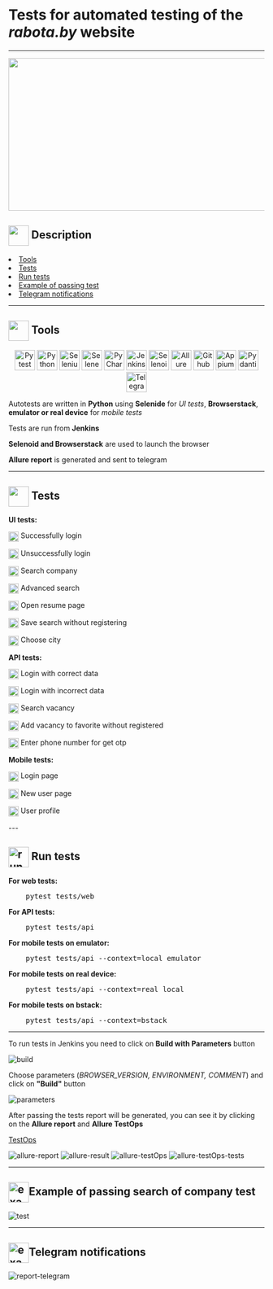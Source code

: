 <h1>Tests for automated testing of the <i>rabota.by</i> website</h1>

---

<p align="center">
    <img width="600" height="300" src="resources/main-page.png">
</p>

<h2><img width="40" align="center" src="resources/description.png"> Description</h2>
<li><a href="#tools">Tools</a></li>
<li><a href="#tests">Tests</a></li>
<li><a href="#run-tests">Run tests</a></li>
<li><a href="#test-example">Example of passing test</a></li>
<li><a href="#telegram-notification">Telegram notifications</a></li>

---

<h2 id="tools"><img width="40" align="center" src="resources/tools.png"> Tools</h2>
<div align="center">
    <img title="Pytest" width="40" src="resources/pytest.png">
    <img title="Python" width="40" src="resources/python.png">
    <img title="Selenium" width="40" src="resources/selenium.png">
    <img title="Selene" width="40" src="resources/selene.png">
    <img title="PyCharm" width="40" src="resources/pycharm.png">
    <img title="Jenkins" width="40" height="40" src="resources/jenkins.png">
    <img title="Selenoid" width="40" src="resources/selenoid.png">
    <img title="Allure" width="40" src="resources/allure.png">
    <img title="Github" width="40" src="resources/github.png">
    <img title="Appium" width="40" src="resources/appium.png">
    <img title="Pydantic" width="40" src="resources/pydantic.png">
    <img title="Telegram" width="40" src="resources/telegram.png">
</div>
<p>Autotests are written in <b>Python</b> using <b>Selenide</b> for <i>UI tests</i>, <b>Browserstack</b>, <b>emulator or real device</b> for <i>mobile tests</i></p>
<p>Tests are run from <b>Jenkins</b></p>
<p><b>Selenoid and Browserstack</b> are used to launch the browser</p>
<p><b>Allure report</b> is generated and sent to telegram</p>

---

<h2 id="tests"><img width="40" align="center" src="resources/tests.png"> Tests</h2>

<p><b>UI tests:</b></p>
<p><img width="20" align="center" src="resources/checkbox.png" alt="checkbox"> Successfully login</p>
<p><img width="20" align="center" src="resources/checkbox.png" alt="checkbox"> Unsuccessfully login</p>
<p><img width="20" align="center" src="resources/checkbox.png" alt="checkbox"> Search company</p>
<p><img width="20" align="center" src="resources/checkbox.png" alt="checkbox"> Advanced search</p>
<p><img width="20" align="center" src="resources/checkbox.png" alt="checkbox"> Open resume page</p>
<p><img width="20" align="center" src="resources/checkbox.png" alt="checkbox"> Save search without registering</p>
<p><img width="20" align="center" src="resources/checkbox.png" alt="checkbox"> Choose city</p>
<p><b>API tests:</b></p>
<p><img width="20" align="center" src="resources/checkbox.png" alt="checkbox"> Login with correct data</p>
<p><img width="20" align="center" src="resources/checkbox.png" alt="checkbox"> Login with incorrect data</p>
<p><img width="20" align="center" src="resources/checkbox.png" alt="checkbox"> Search vacancy</p>
<p><img width="20" align="center" src="resources/checkbox.png" alt="checkbox"> Add vacancy to favorite without registered</p>
<p><img width="20" align="center" src="resources/checkbox.png" alt="checkbox"> Enter phone number for get otp</p>
<p><b>Mobile tests:</b></p>
<p><img width="20" align="center" src="resources/checkbox.png" alt="checkbox"> Login page</p>
<p><img width="20" align="center" src="resources/checkbox.png" alt="checkbox"> New user page</p>
<p><img width="20" align="center" src="resources/checkbox.png" alt="checkbox"> User profile</p>
---

<h2 id="run-tests"><img width="40" align="center" src="resources/run-tests.png" alt="run"> Run tests</h2>
<p><b>For web tests:</b></p>
<pre>
    pytest tests/web
</pre>
<p><b>For API tests:</b></p>
<pre>
    pytest tests/api
</pre>
<p><b>For mobile tests on emulator:</b></p>
<pre>
    pytest tests/api --context=local_emulator
</pre>
<p><b>For mobile tests on real device:</b></p>
<pre>
    pytest tests/api --context=real_local
</pre>
<p><b>For mobile tests on bstack:</b></p>
<pre>
    pytest tests/api --context=bstack
</pre>


---

<p>To run tests in Jenkins you need to click on <b>Build with Parameters</b> button</p>
<img src="resources/build.png" alt="build">
<p>Сhoose parameters (<i>BROWSER_VERSION, ENVIRONMENT, COMMENT</i>) and click on <b>"Build"</b> button</p>
<img src="resources/parameters.png" alt="parameters">
<p>After passing the tests report will be generated, you can see it by clicking on the <b>Allure report</b> and <b>Allure TestOps</b></p>
<p><a href="https://allure.autotests.cloud/launch/39345">TestOps</a></p>
<img src="resources/allure-report.png" alt="allure-report">
<img src="resources/allure-result.png" alt="allure-result">
<img src="resources/testOps.png" alt="allure-testOps">
<img src="resources/testOps-tests.png" alt="allure-testOps-tests">


---

<h2 id="test-example"><img width="40" align="center" src="resources/example.png" alt="exapmle">Example of passing search of company test</h2>
<img src="resources/test-example.gif" alt="test">

---

<h2 id="telegram-notification"><img width="40" align="center" src="resources/notification.png" alt="exapmle">Telegram notifications</h2>
<img src="resources/report-telegram.png" alt="report-telegram">
